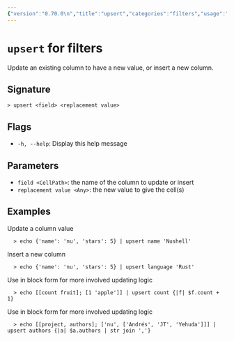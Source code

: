 ```yaml
---
{"version":"0.70.0\n","title":"upsert","categories":"filters","usage":"Update an existing column to have a new value, or insert a new column.\n"}
---
```

<!-- THIS FILE IS GENERATED BY update_book_commands.cjs USING NUSHELL'S HELP COMMANDS.
REFRAIN FROM EDITING IT MANUALLY.-->
# <code>upsert</code> for filters

<div class='command-title'>Update an existing column to have a new value, or insert a new column.</div>

## Signature

```> upsert <field> <replacement value>```

## Flags

 * ```-h, --help```: Display this help message
## Parameters

 * ```field <CellPath>```: the name of the column to update or insert
 * ```replacement value <Any>```: the new value to give the cell(s)
## Examples

  Update a column value
```shell
  > echo {'name': 'nu', 'stars': 5} | upsert name 'Nushell'
```
  Insert a new column
```shell
  > echo {'name': 'nu', 'stars': 5} | upsert language 'Rust'
```
  Use in block form for more involved updating logic
```shell
  > echo [[count fruit]; [1 'apple']] | upsert count {|f| $f.count + 1}
```
  Use in block form for more involved updating logic
```shell
  > echo [[project, authors]; ['nu', ['Andrés', 'JT', 'Yehuda']]] | upsert authors {|a| $a.authors | str join ','}
```


